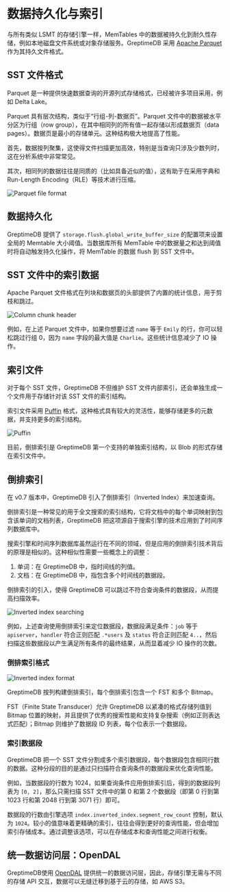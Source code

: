 # 数据持久化与索引

与所有类似 LSMT 的存储引擎一样，MemTables 中的数据被持久化到耐久性存储，例如本地磁盘文件系统或对象存储服务。GreptimeDB 采用 [Apache Parquet][1] 作为其持久文件格式。

## SST 文件格式

Parquet 是一种提供快速数据查询的开源列式存储格式，已经被许多项目采用，例如 Delta Lake。

Parquet 具有层次结构，类似于“行组-列-数据页”。Parquet 文件中的数据被水平分区为行组（row group），在其中相同列的所有值一起存储以形成数据页（data pages）。数据页是最小的存储单元。这种结构极大地提高了性能。

首先，数据按列聚集，这使得文件扫描更加高效，特别是当查询只涉及少数列时，这在分析系统中非常常见。

其次，相同列的数据往往是同质的（比如具备近似的值），这有助于在采用字典和 Run-Length Encoding（RLE）等技术进行压缩。

![Parquet file format](/parquet-file-format.png)

## 数据持久化

GreptimeDB 提供了 `storage.flush.global_write_buffer_size` 的配置项来设置全局的 Memtable 大小阈值。当数据库所有 MemTable 中的数据量之和达到阈值时将自动触发持久化操作，将 MemTable 的数据 flush 到 SST 文件中。


## SST 文件中的索引数据

Apache Parquet 文件格式在列块和数据页的头部提供了内置的统计信息，用于剪枝和跳过。

![Column chunk header](/column-chunk-header.png)

例如，在上述 Parquet 文件中，如果你想要过滤 `name` 等于 `Emily` 的行，你可以轻松跳过行组 0，因为 `name` 字段的最大值是 `Charlie`。这些统计信息减少了 IO 操作。


## 索引文件

对于每个 SST 文件，GreptimeDB 不但维护 SST 文件内部索引，还会单独生成一个文件用于存储针对该 SST 文件的索引结构。

索引文件采用 [Puffin][3] 格式，这种格式具有较大的灵活性，能够存储更多的元数据，并支持更多的索引结构。

![Puffin](/puffin.png)

目前，倒排索引是 GreptimeDB 第一个支持的单独索引结构，以 Blob 的形式存储在索引文件中。


## 倒排索引

在 v0.7 版本中，GreptimeDB 引入了倒排索引（Inverted Index）来加速查询。

倒排索引是一种常见的用于全文搜索的索引结构，它将文档中的每个单词映射到包含该单词的文档列表，GreptimeDB 把这项源自于搜索引擎的技术应用到了时间序列数据库中。

搜索引擎和时间序列数据库虽然运行在不同的领域，但是应用的倒排索引技术背后的原理是相似的。这种相似性需要一些概念上的调整：
1. 单词：在 GreptimeDB 中，指时间线的列值。
2. 文档：在 GreptimeDB 中，指包含多个时间线的数据段。

倒排索引的引入，使得 GreptimeDB 可以跳过不符合查询条件的数据段，从而提高扫描效率。

![Inverted index searching](/inverted-index-searching.png)

例如，上述查询使用倒排索引来定位数据段，数据段满足条件：`job` 等于 `apiserver`，`handler` 符合正则匹配 `.*users` 及 `status` 符合正则匹配 `4..`，然后扫描这些数据段以产生满足所有条件的最终结果，从而显着减少 IO 操作的次数。

### 倒排索引格式

![Inverted index format](/inverted-index-format.png)

GreptimeDB 按列构建倒排索引，每个倒排索引包含一个 FST 和多个 Bitmap。

FST（Finite State Transducer）允许 GreptimeDB 以紧凑的格式存储列值到 Bitmap 位置的映射，并且提供了优秀的搜索性能和支持复杂搜索（例如正则表达式匹配）；Bitmap 则维护了数据段 ID 列表，每个位表示一个数据段。


### 索引数据段

GreptimeDB 把一个 SST 文件分割成多个索引数据段，每个数据段包含相同行数的数据。这种分段的目的是通过只扫描符合查询条件的数据段来优化查询性能。

例如，当数据段的行数为 1024，如果查询条件应用倒排索引后，得到的数据段列表为 `[0, 2]`，那么只需扫描 SST 文件中的第 0 和第 2 个数据段（即第 0 行到第 1023 行和第 2048 行到第 3071 行）即可。

数据段的行数由引擎选项 `index.inverted_index.segment_row_count` 控制，默认为 `1024`。较小的值意味着更精确的索引，往往会得到更好的查询性能，但会增加索引存储成本。通过调整该选项，可以在存储成本和查询性能之间进行权衡。


## 统一数据访问层：OpenDAL

GreptimeDB使用 [OpenDAL][2] 提供统一的数据访问层，因此，存储引擎无需与不同的存储 API 交互，数据可以无缝迁移到基于云的存储，如 AWS S3。

[1]: https://parquet.apache.org
[2]: https://github.com/datafuselabs/opendal
[3]: https://iceberg.apache.org/puffin-spec
